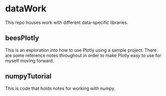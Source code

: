 # dataWork

This repo houses work with different data-specific libraries.

## beesPlotly

This is an exploration into how to use Plotly using a sample project. There are some reference notes throughout in order to make Plotly easy to use for myself moving forward.

## numpyTutorial

This is code that holds notes for working with numpy.
